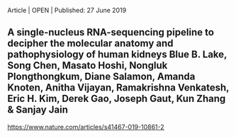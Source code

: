 Article | OPEN | Published: 27 June 2019

A single-nucleus RNA-sequencing pipeline to decipher the molecular anatomy and pathophysiology of human kidneys
Blue B. Lake, Song Chen, Masato Hoshi, Nongluk Plongthongkum, Diane Salamon, Amanda Knoten, Anitha Vijayan, Ramakrishna Venkatesh, Eric H. Kim, Derek Gao, Joseph Gaut, Kun Zhang & Sanjay Jain 
---

https://www.nature.com/articles/s41467-019-10861-2
